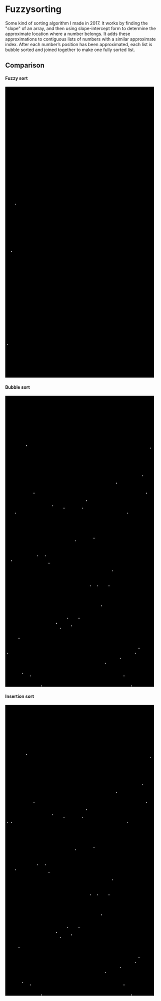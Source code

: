 # Fuzzysorting
 Some kind of sorting algorithm I made in 2017. It works by finding the "slope" of an array, and then using slope-intercept form to determine the approximate location where a number belongs. 
 It adds these approximations to contiguous lists of numbers with a similar approximate index.
 After each number’s position has been approximated, each list is bubble sorted and joined together to make one fully sorted list.

 ## Comparison

 #### Fuzzy sort
 ![Fuzzy sort is faster than the other two](./visual/fuzzy_sort.gif) 
 #### Bubble sort
 ![Bubble sort is the slowest](./visual/bubble_sort.gif)
 #### Insertion sort
 ![Insertion sort is the second slowest](./visual/ins_sort.gif)


